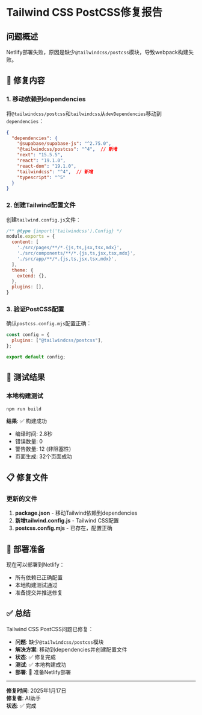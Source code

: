 # Tailwind CSS PostCSS修复报告

## 问题概述
Netlify部署失败，原因是缺少`@tailwindcss/postcss`模块，导致webpack构建失败。

## 🔧 修复内容

### 1. 移动依赖到dependencies
将`@tailwindcss/postcss`和`tailwindcss`从`devDependencies`移动到`dependencies`：

```json
{
  "dependencies": {
    "@supabase/supabase-js": "^2.75.0",
    "@tailwindcss/postcss": "^4",  // 新增
    "next": "15.5.5",
    "react": "19.1.0",
    "react-dom": "19.1.0",
    "tailwindcss": "^4",  // 新增
    "typescript": "^5"
  }
}
```

### 2. 创建Tailwind配置文件
创建`tailwind.config.js`文件：

```javascript
/** @type {import('tailwindcss').Config} */
module.exports = {
  content: [
    './src/pages/**/*.{js,ts,jsx,tsx,mdx}',
    './src/components/**/*.{js,ts,jsx,tsx,mdx}',
    './src/app/**/*.{js,ts,jsx,tsx,mdx}',
  ],
  theme: {
    extend: {},
  },
  plugins: [],
}
```

### 3. 验证PostCSS配置
确认`postcss.config.mjs`配置正确：

```javascript
const config = {
  plugins: ["@tailwindcss/postcss"],
};

export default config;
```

## 🧪 测试结果

### 本地构建测试
```bash
npm run build
```

**结果**: ✅ 构建成功
- 编译时间: 2.8秒
- 错误数量: 0
- 警告数量: 12 (非阻塞性)
- 页面生成: 32个页面成功

## 📋 修复文件

### 更新的文件
1. **package.json** - 移动Tailwind依赖到dependencies
2. **新增tailwind.config.js** - Tailwind CSS配置
3. **postcss.config.mjs** - 已存在，配置正确

## 🚀 部署准备

现在可以部署到Netlify：
- 所有依赖已正确配置
- 本地构建测试通过
- 准备提交并推送修复

## ✅ 总结

Tailwind CSS PostCSS问题已修复：
- **问题**: 缺少`@tailwindcss/postcss`模块
- **解决方案**: 移动到dependencies并创建配置文件
- **状态**: ✅ 修复完成
- **测试**: ✅ 本地构建成功
- **部署**: 🔄 准备Netlify部署

---

**修复时间**: 2025年1月17日  
**修复者**: AI助手  
**状态**: ✅ 完成

